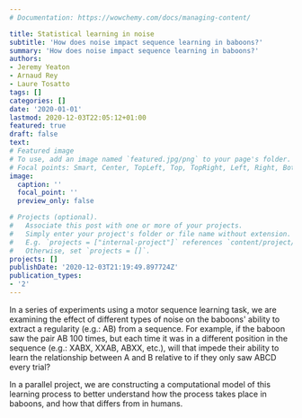 ```yaml
---
# Documentation: https://wowchemy.com/docs/managing-content/

title: Statistical learning in noise
subtitle: 'How does noise impact sequence learning in baboons?'
summary: 'How does noise impact sequence learning in baboons?'
authors:
- Jeremy Yeaton
- Arnaud Rey
- Laure Tosatto
tags: []
categories: []
date: '2020-01-01'
lastmod: 2020-12-03T22:05:12+01:00
featured: true
draft: false
text:
# Featured image
# To use, add an image named `featured.jpg/png` to your page's folder.
# Focal points: Smart, Center, TopLeft, Top, TopRight, Left, Right, BottomLeft, Bottom, BottomRight.
image:
  caption: ''
  focal_point: ''
  preview_only: false

# Projects (optional).
#   Associate this post with one or more of your projects.
#   Simply enter your project's folder or file name without extension.
#   E.g. `projects = ["internal-project"]` references `content/project/deep-learning/index.md`.
#   Otherwise, set `projects = []`.
projects: []
publishDate: '2020-12-03T21:19:49.897724Z'
publication_types:
- '2'
---
```

In a series of experiments using a motor sequence learning task, we are examining the effect of different types of noise on the baboons' ability to extract a regularity (e.g.: AB) from a sequence. For example, if the baboon saw the pair AB 100 times, but each time it was in a different position in the sequence (e.g.: XABX, XXAB, ABXX, etc.), will that impede their ability to learn the relationship between A and B relative to if they only saw ABCD every trial?

In a parallel project, we are constructing a computational model of this learning process to better understand how the process takes place in baboons, and how that differs from in humans.
